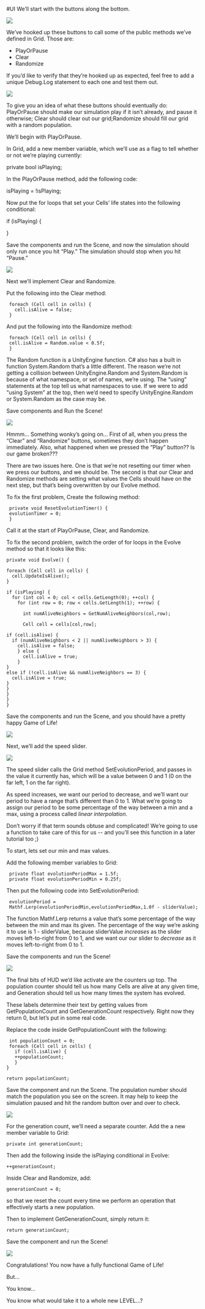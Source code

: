 #UI
We’ll start with the buttons along the bottom.

![](../media/image19.png)

We’ve hooked up these buttons to call some of the public methods we’ve
defined in Grid. Those are:

-   PlayOrPause
-   Clear
-   Randomize

If you’d like to verify that they’re hooked up as expected, feel free to
add a unique Debug.Log statement to each one and test them out.

![](../media/image58.png)

To give you an idea of what these buttons should eventually do:
PlayOrPause should make our simulation play if it isn’t already, and
pause it otherwise; Clear should clear out our grid;Randomize should
fill our grid with a random population.

We’ll begin with PlayOrPause.

In Grid, add a new member variable, which we’ll use as a flag to tell
whether or not we’re playing currently:

 private bool isPlaying;

In the PlayOrPause method, add the following code:

 isPlaying = !isPlaying;

Now put the for loops that set your Cells’ life states into the
following conditional:

 if (isPlaying) {

 }

Save the components and run the Scene, and now the simulation should
only run once you hit “Play.” The simulation should stop when you hit
“Pause.”

![](../media/image54.gif)

Next we’ll implement Clear and Randomize.

Put the following into the Clear method:

```
 foreach (Cell cell in cells) {
   cell.isAlive = false;
 }
```

And put the following into the Randomize method:
```
 foreach (Cell cell in cells) {
 cell.isAlive = Random.value < 0.5f;
 }
```

The Random function is a UnityEngine function. C\# also has a built in
function System.Random that’s a little different. The reason we’re not
getting a collision between UnityEngine.Random and System.Random is
because of what namespace, or set of names, we’re using. The “using”
statements at the top tell us what namespaces to use. If we were to add
“using System” at the top, then we’d need to specify UnityEngine.Random
or System.Random as the case may be.

Save components and Run the Scene!

![](../media/image38.gif)

Hmmm… Something wonky’s going on… First of all, when you press the
“Clear” and “Randomize” buttons, sometimes they don’t happen
immediately. Also, what happened when we pressed the “Play” button?? Is
our game broken???

There are two issues here. One is that we’re not resetting our timer
when we press our buttons, and we should be. The second is that our
Clear and Randomize methods are setting what values the Cells should
have on the next step, but that’s being overwritten by our Evolve
method.

To fix the first problem, Create the following method:

```
 private void ResetEvolutionTimer() {
 evolutionTimer = 0;
 }
```

Call it at the start of PlayOrPause, Clear, and Randomize.

To fix the second problem, switch the order of for loops in the Evolve
method so that it looks like this:

```
private void Evolve() {

foreach (Cell cell in cells) {
  cell.UpdateIsAlive();
}

if (isPlaying) {
  for (int col = 0; col < cells.GetLength(0); ++col) {
    for (int row = 0; row < cells.GetLength(1); ++row) {

      int numAliveNeighbors = GetNumAliveNeighbors(col,row);

      Cell cell = cells[col,row];

if (cell.isAlive) {
  if (numAliveNeighbors < 2 || numAliveNeighbors > 3) {
    cell.isAlive = false;
    } else {
      cell.isAlive = true;
    }
}
else if (!cell.isAlive && numAliveNeighbors == 3) {
  cell.isAlive = true;
}
}
}
}
}
```

Save the components and run the Scene, and you should have a pretty
happy Game of Life!

![](../media/image26.gif)

Next, we’ll add the speed slider.

![](../media/image21.png)

The speed slider calls the Grid method SetEvolutionPeriod, and passes in
the value it currently has, which will be a value between 0 and 1 (0 on
the far left, 1 on the far right).

As speed increases, we want our period to decrease, and we’ll want our
period to have a range that’s different than 0 to 1. What we’re going to
assign our period to be some percentage of the way between a min and a
max, using a process called *linear interpolation*.

Don’t worry if that term sounds obtuse and complicated! We’re going to
use a function to take care of this for us -- and you’ll see this
function in a later tutorial too ;)

To start, lets set our min and max values.

Add the following member variables to Grid:

```
 private float evolutionPeriodMax = 1.5f;
 private float evolutionPeriodMin = 0.25f;
```

Then put the following code into SetEvolutionPeriod:

```
 evolutionPeriod =
 Mathf.Lerp(evolutionPeriodMin,evolutionPeriodMax,1.0f - sliderValue);
```

The function Mathf.Lerp returns a value that’s some percentage of the
way between the min and max its given. The percentage of the way we’re
asking it to use is 1 - sliderValue, because sliderValue *increases* as
the slider moves left-to-right from 0 to 1, and we want our our slider
to *decrease* as it moves left-to-right from 0 to 1.

Save the components and run the Scene!

![](../media/image33.gif)

The final bits of HUD we’d like activate are the counters up top. The
population counter should tell us how many Cells are alive at any given
time, and Generation should tell us how many times the system has
evolved.

These labels determine their text by getting values from
GetPopulationCount and GetGenerationCount respectively. Right now they
return 0, but let’s put in some real code.

Replace the code inside GetPopulationCount with the following:
```
 int populationCount = 0;
 foreach (Cell cell in cells) {
   if (cell.isAlive) {
   ++populationCount;
   }
}

return populationCount;
```

Save the component and run the Scene. The population number should match
the population you see on the screen. It may help to keep the simulation
paused and hit the random button over and over to check.

![](../media/image24.png)

For the generation count, we’ll need a separate counter. Add the a new
member variable to Grid:

```
private int generationCount;
```

Then add the following inside the isPlaying conditional in Evolve:

```
++generationCount;
```

Inside Clear and Randomize, add:

```
generationCount = 0;
```

so that we reset the count every time we perform an operation that
effectively starts a new population.

Then to implement GetGenerationCount, simply return it:

```
return generationCount;
```

Save the component and run the Scene!

![](../media/image57.gif)

Congratulations! You now have a fully functional Game of Life!

But…

You know…

You know what would take it to a whole new LEVEL…?
